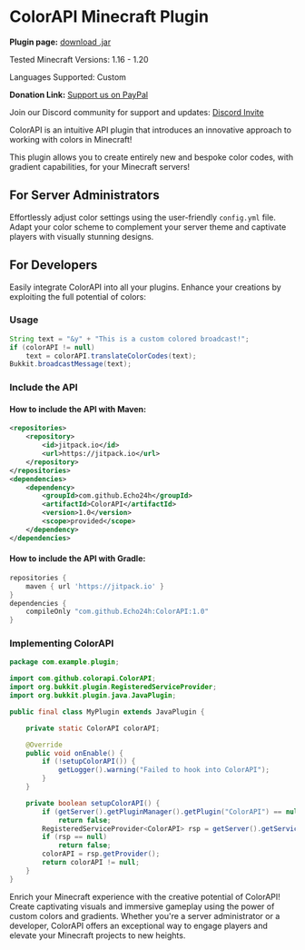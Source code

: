 # ColorAPI Minecraft Plugin

**Plugin page:** [download .jar](https://www.spigotmc.org/resources/colorapi.111792/)

Tested Minecraft Versions: 1.16 - 1.20

Languages Supported: Custom

**Donation Link:** [Support us on PayPal](https://www.paypal.com/donate/?hosted_button_id=J4Y27JYWLYLBG)

Join our Discord community for support and updates: [Discord Invite](https://discord.com/invite/Xf3PjwXzKg)

ColorAPI is an intuitive API plugin that introduces an innovative approach to working with colors in Minecraft!

This plugin allows you to create entirely new and bespoke color codes, with gradient capabilities, for your Minecraft servers!

## For Server Administrators

Effortlessly adjust color settings using the user-friendly `config.yml` file. Adapt your color scheme to complement your server theme and captivate players with visually stunning designs.

## For Developers

Easily integrate ColorAPI into all your plugins. Enhance your creations by exploiting the full potential of colors:

### Usage

```java
String text = "&y" + "This is a custom colored broadcast!";
if (colorAPI != null)
    text = colorAPI.translateColorCodes(text);
Bukkit.broadcastMessage(text);
```
### Include the API

#### How to include the API with Maven:

```xml
<repositories>
    <repository>
        <id>jitpack.io</id>
        <url>https://jitpack.io</url>
    </repository>
</repositories>
<dependencies>
    <dependency>
        <groupId>com.github.Echo24h</groupId>
        <artifactId>ColorAPI</artifactId>
        <version>1.0</version>
        <scope>provided</scope>
    </dependency>
</dependencies>
```

#### How to include the API with Gradle:

```gradle
repositories {
    maven { url 'https://jitpack.io' }
}
dependencies {
    compileOnly "com.github.Echo24h:ColorAPI:1.0"
}
```

### Implementing ColorAPI

```java
package com.example.plugin;

import com.github.colorapi.ColorAPI;
import org.bukkit.plugin.RegisteredServiceProvider;
import org.bukkit.plugin.java.JavaPlugin;

public final class MyPlugin extends JavaPlugin {

    private static ColorAPI colorAPI;

    @Override
    public void onEnable() {
        if (!setupColorAPI()) {
            getLogger().warning("Failed to hook into ColorAPI");
        }
    }

    private boolean setupColorAPI() {
        if (getServer().getPluginManager().getPlugin("ColorAPI") == null)
            return false;
        RegisteredServiceProvider<ColorAPI> rsp = getServer().getServicesManager().getRegistration(ColorAPI.class);
        if (rsp == null)
            return false;
        colorAPI = rsp.getProvider();
        return colorAPI != null;
    }
}
```

Enrich your Minecraft experience with the creative potential of ColorAPI! Create captivating visuals and immersive gameplay using the power of custom colors and gradients. Whether you're a server administrator or a developer, ColorAPI offers an exceptional way to engage players and elevate your Minecraft projects to new heights.
